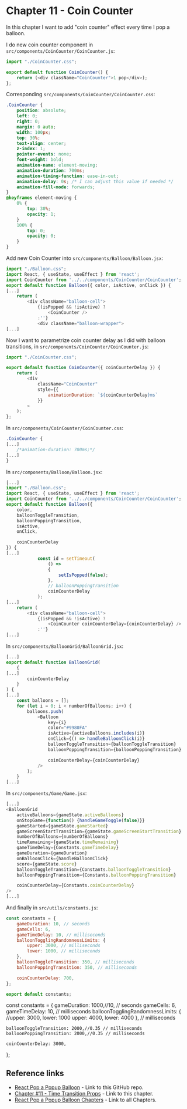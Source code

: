 # Chapter 11 - Coin Counter

In this chapter I want to add "coin counter" effect every time I pop a balloon.

I do new coin counter component in `src/components/CoinCounter/CoinCounter.js`:

```js
import "./CoinCounter.css";

export default function CoinCounter() {
    return (<div className="CoinCounter">1 pop</div>);
};
```

Corresponding `src/components/CoinCounter/CoinCounter.css`:

```css
.CoinCounter {
    position: absolute;
    left: 0;
    right: 0;
    margin: 0 auto;
    width: 100px;
    top: 30%;
    text-align: center;
    z-index: 1;
    pointer-events: none;
    font-weight: bold;
    animation-name: element-moving;
    animation-duration: 700ms;
    animation-timing-function: ease-in-out;
    animation-delay: 0s; /* I can adjust this value if needed */
    animation-fill-mode: forwards;
}
@keyframes element-moving {
    0% { 
        top: 30%;
        opacity: 1; 
    }
    100% {
        top: 0;
        opacity: 0;
    }
}
```

Add new Coin Counter into `src/components/Balloon/Balloon.jsx`:

```js
import "./Balloon.css";
import React, { useState, useEffect } from 'react';
import CoinCounter from '../../components/CoinCounter/CoinCounter';
export default function Balloon({ color, isActive, onClick }) {
[...]
    return (
        <div className="balloon-cell">
            {(isPopped && !isActive) ?
                <CoinCounter />
            :''}
            <div className="balloon-wrapper">
[...]
```

Now I want to parametrize coin counter delay as I did with balloon transitions, in `src/components/CoinCounter/CoinCounter.js`:

```js
import "./CoinCounter.css";

export default function CoinCounter({ coinCounterDelay }) {
    return (
        <div 
            className="CoinCounter" 
            style={{
                animationDuration: `${coinCounterDelay}ms`
            }}
        >
    );
};
```

In `src/components/CoinCounter/CoinCounter.css`:

```css
.CoinCounter {
[...]
    /*animation-duration: 700ms;*/
[...]
}
```

In `src/components/Balloon/Balloon.jsx`:

```js
[...]
import "./Balloon.css";
import React, { useState, useEffect } from 'react';
import CoinCounter from '../../components/CoinCounter/CoinCounter';
export default function Balloon({ 
    color, 
    balloonToggleTransition,
    balloonPoppingTransition, 
    isActive, 
    onClick,

    coinCounterDelay
}) {
[...]
            const id = setTimeout(
                () => 
                {
                    setIsPopped(false);
                }, 
                // balloonPoppingTransition
                coinCounterDelay
            );
[...]
    return (
        <div className="balloon-cell">
            {(isPopped && !isActive) ?
                <CoinCounter coinCounterDelay={coinCounterDelay} />
            :''}
[...]
```

In `src/components/BalloonGrid/BalloonGrid.jsx`:

```js
[...]
export default function BalloonGrid(
    {
[...]
        coinCounterDelay
    }
) {
[...]
    const balloons = [];
    for (let i = 0; i < numberOfBalloons; i++) {
        balloons.push(
            <Balloon
                key={i}
                color="#9980FA"
                isActive={activeBalloons.includes(i)}
                onClick={() => handleBalloonClick(i)}
                balloonToggleTransition={balloonToggleTransition}
                balloonPoppingTransition={balloonPoppingTransition}

                coinCounterDelay={coinCounterDelay}
            />
        );
    }
[...]
```

In `src/components/Game/Game.jsx`:

```js
[...]
<BalloonGrid 
    activeBalloons={gameState.activeBalloons}
    onStopGame={function() {handleGameToggle(false)}} 
    gameStarted={gameState.gameStarted} 
    gameScreenStartTransition={gameState.gameScreenStartTransition}
    numberOfBalloons={numberOfBalloons}
    timeRemaining={gameState.timeRemaining}
    gameTimeDelay={Constants.gameTimeDelay}
    gameDuration={gameDuration}
    onBalloonClick={handleBalloonClick}
    score={gameState.score}
    balloonToggleTransition={Constants.balloonToggleTransition}
    balloonPoppingTransition={Constants.balloonPoppingTransition}

    coinCounterDelay={Constants.coinCounterDelay}
/>
[...]
```

And finally in `src/utils/constants.js`:

```js
const constants = {
    gameDuration: 10, // seconds
    gameCells: 6,
    gameTimeDelay: 10, // milliseconds
    balloonTogglingRandomnessLimits: { 
        upper: 3000, // milliseconds
        lower: 1000, // milliseconds
    },
    balloonToggleTransition: 350, // milliseconds
    balloonPoppingTransition: 350, // milliseconds

    coinCounterDelay: 700,
};

export default constants;
```

const constants = {
    gameDuration: 1000,//10, // seconds
    gameCells: 6,
    gameTimeDelay: 10, // milliseconds
    balloonTogglingRandomnessLimits: { 
        //upper: 3000, lower: 1000 
        upper: 4000, lower: 4000 
    }, // milliseconds

    balloonToggleTransition: 2000,//0.35 // milliseconds
    balloonPoppingTransition: 2000,//0.35 // milliseconds

    coinCounterDelay: 3000,
};







## Reference links

- [React Pop a Popup Balloon](https://github.com/qbreis/react-pop-a-popup-balloon/) - Link to this GitHub repo.
- [Chapter #11 - Time Transition Props](https://github.com/qbreis/react-pop-a-popup-balloon/tree/main-chapter-11) - Link to this chapter.
- [React Pop a Popup Balloon Chapters](https://github.com/qbreis/react-pop-a-popup-balloon/tree/main/documentation/walkthrough) - Link to all Chapters.